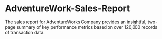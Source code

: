 # AdventureWork-Sales-Report
The sales report for AdventureWorks Company provides an insightful, two-page summary of key performance metrics based on over 120,000 records of transaction data.
